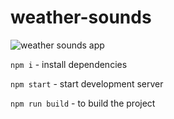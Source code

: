 # weather-sounds

![weather sounds app](https://i.imgur.com/PAC59Ix.png)

`npm i` - install dependencies

`npm start` - start development server

`npm run build` - to build the project